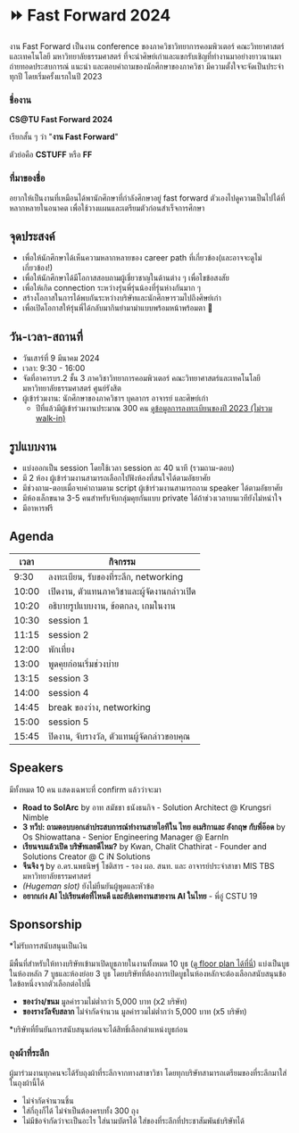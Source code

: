 # ⏩ Fast Forward 2024
งาน Fast Forward เป็นงาน conference ของภาควิชาวิทยาการคอมพิวเตอร์ คณะวิทยาศาสตร์และเทคโนโลยี มหาวิทยาลัยธรรมศาสตร์ ที่จะนำศิษย์เก่าและแขกรับเชิญที่ทำงานมาอย่างยาวนานมาถ่ายทอดประสบการณ์ แนะนำ และตอบคำถามของนักศึกษาของภาควิชา มีความตั้งใจจะจัดเป็นประจำทุกปี โดยเริ่มครั้งแรกในปี 2023

### ชื่องาน
**CS@TU Fast Forward 2024**

เรียกสั้น ๆ ว่า "**งาน Fast Forward**"

ตัวย่อคือ **CSTUFF** หรือ **FF**

### ที่มาของชื่อ
อยากให้เป็นงานที่เหมือนได้พานักศึกษาที่กำลังศึกษาอยู่ fast forward ตัวเองไปดูความเป็นไปได้ที่หลากหลายในอนาคต เพื่อใช้วางแผนและเตรียมตัวก่อนสำเร็จการศึกษา

## จุดประสงค์
- เพื่อให้นักศึกษาได้เห็นความหลากหลายของ career path ที่เกี่ยวข้อง(และอาจจะดูไม่เกี่ยวข้อง!)
- เพื่อให้นักศึกษาได้มีโอกาสสอบถามผู้เชี่ยวชาญในด้านต่าง ๆ เพื่อไขข้อสงสัย
- เพื่อให้เกิด connection ระหว่างรุ่นพี่รุ่นน้องที่รุ่นห่างกันมาก ๆ
- สร้างโอกาสในการได้พบกันระหว่างบริษัทและนักศึกษารวมไปถึงศิษย์เก่า
- เพื่อเปิดโอกาสให้รุ่นพี่ได้กลับมากินยำมาม่าแบบพร้อมหน้าพร้อมตา 🤤

## วัน-เวลา-สถานที่
- วันเสาร์ที่ 9 มีนาคม 2024
- เวลา: 9:30 - 16:00
- จัดที่อาคารบร.2 ชั้น 3 ภาควิชาวิทยาการคอมพิวเตอร์ คณะวิทยาศาสตร์และเทคโนโลยี มหาวิทยาลัยธรรมศาสตร์ ศูนย์รังสิต
- ผู้เข้าร่วมงาน: นักศึกษาของภาควิชาฯ บุคลากร อาจารย์ และศิษย์เก่า
  - ปีที่แล้วมีผู้เข้าร่วมงานประมาณ 300 คน [ดูข้อมูลการลงทะเบียนของปี 2023 (ไม่รวม walk-in)](https://docs.google.com/spreadsheets/d/1W33npsJp4BqXRbtK1Qs_5i-apmAEgMqifFhmjLgQO1Q/edit?usp=sharing)

## รูปแบบงาน
- แบ่งออกเป็น session โดยใช้เวลา session ละ 40 นาที (รวมถาม-ตอบ)
- มี 2 ห้อง ผู้เข้าร่วมงานสามารถเลือกไปฟังห้องที่สนใจได้ตามอัธยาศัย
- มีช่วงถาม-ตอบเมื่อจบคำถามตาม script ผู้เข้าร่วมงานสามารถถาม speaker ได้ตามอัธยาศัย
- มีห้องเล็กขนาด 3-5 คนสำหรับจับกลุ่มคุยกันแบบ private ได้ถ้าช่วงเวลาบนเวทียังไม่หนำใจ
- มีอาหารฟรี

## Agenda
| เวลา | กิจกรรม |
| --- | --- |
| 9:30 | ลงทะเบียน, รับของที่ระลึก, networking |
| 10:00 | เปิดงาน, ตัวแทนภาควิชาและผู้จัดงานกล่าวเปิด |
| 10:20 | อธิบายรูปแบบงาน, ข้อตกลง, เกมในงาน |
| 10:30 | session 1 |
| 11:15 | session 2 |
| 12:00 | พักเที่ยง |
| 13:00 | พูดคุยก่อนเริ่มช่วงบ่าย |
| 13:15 | session 3 |
| 14:00 | session 4 |
| 14:45 | break ของว่าง, networking |
| 15:00 | session 5 |
| 15:45 | ปิดงาน, จับรางวัล, ตัวแทนผู้จัดกล่าวขอบคุณ |

## Speakers
มีทั้งหมด 10 คน แสดงเฉพาะที่ confirm แล้วว่าจะมา

- **Road to SolArc** by อาท สมัชชา ธนังธนกิจ - Solution Architect @ Krungsri Nimble
- **3 ทวีป: ถามตอบบอกเล่าประสบการณ์ทำงานสายไอทีใน ไทย อเมริกาและ อังกฤษ กับพี่อ๊อด** by Os Shiowattana - Senior Engineering Manager @‌ EarnIn
- **เรียนจบแล้วเปิด บริษัทเลยดีไหม?** by Kwan, Chalit Chathirat - Founder and Solutions Creator @ C iN Solutions
- **จีนจิง ๆ** by อ.ดร.นพธนิษฐ์ โชติสาร - รอง ผอ. สนท. และ อาจารย์ประจำสาขา MIS TBS มหาวิทยาลัยธรรมศาสตร์
- _(Hugeman slot)_ ยังไม่ยืนยันผู้พูดและหัวข้อ
- **อยากเก่ง AI ไปเรียนต่อที่ไหนดี และอัปเดทงานสายงาน AI ในไทย** - พี่อู๋ CSTU 19

## Sponsorship
\*ไม่รับการสนับสนุนเป็นเงิน

มีพื้นที่สำหรับให้ทางบริษัทเข้ามาเปิดบูธภายในงานทั้งหมด 10 บูธ \([ดู floor plan ได้ที่นี่](https://github.com/codewithcats/cstu-fast-forward/blob/main/2024/company_guideline.md#floor-plan)\) แบ่งเป็นบูธในห้องหลัก 7 บูธและห้องย่อย 3 บูธ โดยบริษัทที่ต้องการเปิดบูธในห้องหลักจะต้องเลือกสนับสนุนข้อใดข้อหนึ่งจากตัวเลือกต่อไปนี้
- **ของว่าง/ขนม** มูลค่ารวมไม่ต่ำกว่า 5,000 บาท (x2 บริษัท)
- **ของรางวัลจับสลาก** ไม่จำกัดจำนวน มูลค่ารวมไม่ต่ำกว่า 5,000 บาท (x5 บริษัท)

\*บริษัทที่ยืนยันการสนับสนุนก่อนจะได้สิทธิ์เลือกตำแหน่งบูธก่อน

### ถุงผ้าที่ระลึก
ผู้มาร่วมงานทุกคนจะได้รับถุงผ้าที่ระลึกจากทางสาขาวิชา โดยทุกบริษัทสามารถเตรียมของที่ระลึกมาใส่ในถุงผ้านี้ได้
- ไม่จำกัดจำนวนชิ้น
- ใส่กี่ถุงก็ได้ ไม่จำเป็นต้องครบทั้ง 300 ถุง
- ไม่มีข้อจำกัดว่าจะเป็นอะไร ใส่นามบัตรได้ ใส่ของที่ระลึกที่ประชาสัมพันธ์บริษัทได้
